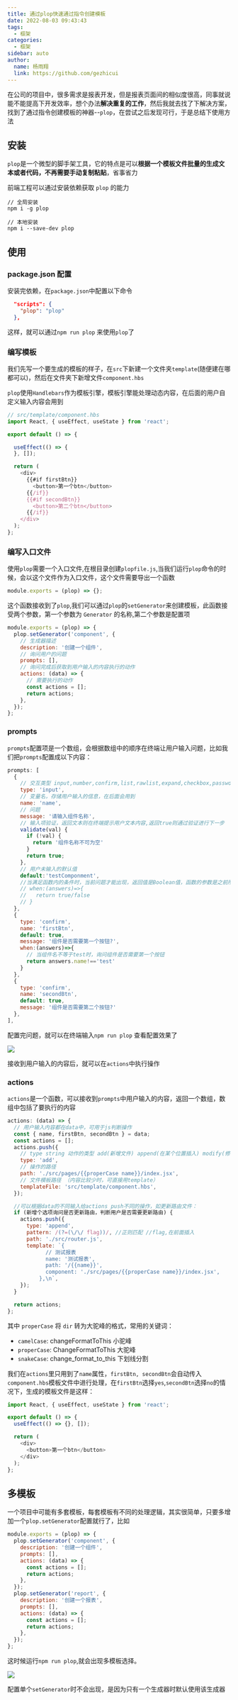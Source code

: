 ```yaml
---
title: 通过plop快速通过指令创建模板
date: 2022-08-03 09:43:43
tags:
  - 框架
categories:
  - 框架
sidebar: auto
author:
  name: 杨雨翔
  link: https://github.com/gezhicui
---
```


在公司的项目中，很多需求是报表开发，但是报表页面间的相似度很高，同事就说能不能提高下开发效率，想个办法**解决重复的工作**，然后我就去找了下解决方案，找到了通过指令创建模板的神器--`plop`，在尝试之后发现可行，于是总结下使用方法

<!-- more -->

## 安装

`plop`是一个微型的脚手架工具，它的特点是可以**根据一个模板文件批量的生成文本或者代码，不再需要手动复制粘贴**，省事省力

前端工程可以通过安装依赖获取 `plop` 的能力

```
// 全局安装
npm i -g plop

// 本地安装
npm i --save-dev plop
```

## 使用

### package.json 配置

安装完依赖，在`package.json`中配置以下命令

```json
  "scripts": {
    "plop": "plop"
  },
```

这样，就可以通过`npm run plop` 来使用`plop`了

### 编写模板

我们先写一个要生成的模板的样子，在`src`下新建一个文件夹`template`(随便建在哪都可以)，然后在文件夹下新增文件`component.hbs`

`plop`使用`Handlebars`作为模板引擎，模板引擎能处理动态内容，在后面的用户自定义输入内容会用到

```js
// src/template/component.hbs
import React, { useEffect, useState } from 'react';

export default () => {

  useEffect(() => {
  }, []);

  return (
    <div>
      {{#if firstBtn}}
        <button>第一个btn</button>
      {{/if}}
      {{#if secondBtn}}
        <button>第二个btn</button>
      {{/if}}
    </div>
  );
};

```

### 编写入口文件

使用`plop`需要一个入口文件,在根目录创建`plopfile.js`,当我们运行`plop`命令的时候，会以这个文件作为入口文件，这个文件需要导出一个函数

```js
module.exports = (plop) => {};
```

这个函数接收到了`plop`,我们可以通过`plop`的`setGenerator`来创建模板，此函数接受两个参数，第一个参数为 `Generator` 的名称,第二个参数是配置项

```js
module.exports = (plop) => {
  plop.setGenerator('component', {
    // 生成器描述
    description: '创建一个组件',
    // 询问用户的问题
    prompts: [],
    // 询问完成后获取到用户输入的内容执行的动作
    actions: (data) => {
      // 需要执行的动作
      const actions = [];
      return actions;
    },
  });
};
```

### prompts

`prompts`配置项是一个数组，会根据数组中的顺序在终端让用户输入问题，比如我们把`prompts`配置成以下内容：

```js
prompts: [
  {
    // 交互类型 input,number,confirm,list,rawlist,expand,checkbox,password,editor
    type: 'input',
    // 变量名，存储用户输入的信息，在后面会用到
    name: 'name',
    // 问题
    message: '请输入组件名称',
    // 输入项验证，返回文本则在终端提示用户文本内容,返回true则通过验证进行下一步
    validate(val) {
      if (!val) {
        return '组件名称不可为空'
      }
      return true;
    },
    // 用户未输入的默认值
    default:'testComponment',
    //当满足函数内的条件时，当前问题才能出现，返回值是Boolean值，函数的参数是之前所有会话的答案
    // when:(answers)=>{
    //   return true/false
    // }
  },
  {
    type: 'confirm',
    name: 'firstBtn',
    default: true,
    message: '组件是否需要第一个按钮?',
    when:(answers)=>{
      // 当组件名不等于test时，询问组件是否需要第一个按钮
      return answers.name!=='test'
    }
  },
  {
    type: 'confirm',
    name: 'secondBtn',
    default: true,
    message: '组件是否需要第二个按钮?'
  },
],
```

配置完问题，就可以在终端输入`npm run plop` 查看配置效果了

![](https://yangblogimg.oss-cn-hangzhou.aliyuncs.com/blogImg/20220803103543.png)

接收到用户输入的内容后，就可以在`actions`中执行操作

### actions

`actions`是一个函数，可以接收到`prompts`中用户输入的内容，返回一个数组，数组中包括了要执行的内容

```js
actions: (data) => {
  // 用户输入内容都在data中，可用于js判断操作
  const { name, firstBtn, secondBtn } = data;
  const actions = [];
  actions.push({
    // type string 动作的类型 add(新增文件) append(在某个位置插入) modify(修改文件)
    type: 'add',
    // 操作的路径
    path: './src/pages/{{properCase name}}/index.jsx',
    // 文件模板路径 （内容比较少时，可直接用template）
    templateFile: 'src/template/component.hbs',
  });

  //可以根据data的不同输入给actions push不同的操作，如更新路由文件：
  if (新增个选项询问是否更新路由，判断用户是否需要更新路由) {
    actions.push({
      type: 'append',
      pattern: /(?=(\/\/ flag))/, //正则匹配 //flag,在前面插入
      path: './src/router.js',
      template: `{
            // 测试报表
            name: '测试报表',
            path: '/{{name}}',
            component: './src/pages/{{properCase name}}/index.jsx',
          },\n`,
    });
  }

  return actions;
};
```

其中 `properCase` 将 `dir` 转为大驼峰的格式，常用的关键词：

- `camelCase`: changeFormatToThis 小驼峰
- `properCase`: ChangeFormatToThis 大驼峰
- `snakeCase`: change_format_to_this 下划线分割

我们在`actions`里只用到了`name`属性，`firstBtn, secondBtn`会自动传入`component.hbs`模板文件中进行处理，在`firstBtn`选择`yes`,`secondBtn`选择`no`的情况下，生成的模板文件是这样：

```js
import React, { useEffect, useState } from 'react';

export default () => {
  useEffect(() => {}, []);

  return (
    <div>
      <button>第一个btn</button>
    </div>
  );
};
```

## 多模板

一个项目中可能有多套模板，每套模板有不同的处理逻辑，其实很简单，只要多增加一个`plop.setGenerator`配置就行了，比如

```js
module.exports = (plop) => {
  plop.setGenerator('component', {
    description: '创建一个组件',
    prompts: [],
    actions: (data) => {
      const actions = [];
      return actions;
    },
  });
  plop.setGenerator('report', {
    description: '创建一个报表',
    prompts: [],
    actions: (data) => {
      const actions = [];
      return actions;
    },
  });
};
```

这时候运行`npm run plop`,就会出现多模板选择。

![](https://yangblogimg.oss-cn-hangzhou.aliyuncs.com/blogImg/20220803112327.png)

配置单个`setGenerator`时不会出现，是因为只有一个生成器时默认使用该生成器
